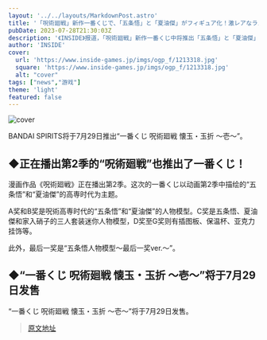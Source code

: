 ```yaml
---
layout: '../../layouts/MarkdownPost.astro'
title: '「呪術廻戦」新作一番くじで、「五条悟」と「夏油傑」がフィギュア化！激レアなラストワン賞も見逃せない'
pubDate: 2023-07-28T21:30:03Z
description: '《INSIDE》报道，「呪術廻戦」新作一番くじ中将推出「五条悟」と「夏油傑」的模型，还有激レアなラストワン賞等你来抽奖！'
author: 'INSIDE'
cover:
  url: 'https://www.inside-games.jp/imgs/ogp_f/1213318.jpg'
  square: 'https://www.inside-games.jp/imgs/ogp_f/1213318.jpg'
  alt: "cover"
tags: ["news","游戏"]
theme: 'light'
featured: false
---
```


![cover](https://www.inside-games.jp/imgs/ogp_f/1213318.jpg)

BANDAI SPIRITS将于7月29日推出“一番くじ 呪術廻戦 懐玉・玉折 ～壱～”。 

## ◆正在播出第2季的“呪術廻戦”也推出了一番くじ！ 
漫画作品《呪術廻戦》正在播出第2季。这次的一番くじ以动画第2季中描绘的“五条悟”和“夏油傑”的高専时代为主题。 

A奖和B奖是呪術高専时代的“五条悟”和“夏油傑”的人物模型。C奖是五条悟、夏油傑和家入硝子的三人套装迷你人物模型，D奖至G奖则有插图板、保温杯、亚克力挂饰等。 

此外，最后一奖是“五条悟人物模型～最后一奖ver.～”。 

## ◆“一番くじ 呪術廻戦 懐玉・玉折 ～壱～”将于7月29日发售
“一番くじ 呪術廻戦 懐玉・玉折 ～壱～”将于7月29日发售。

>[原文地址](https://www.inside-games.jp/article/2023/07/29/147487.html)  